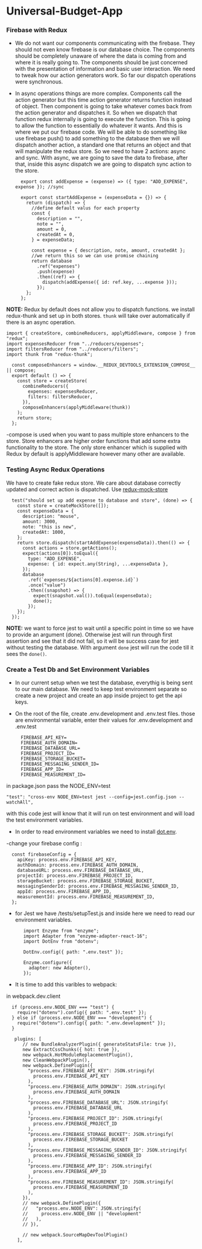 # Universal-Budget-App
### Firebase with Redux

- We do not want our components communicating with the firebase. They should not even know firebase is our database choice. The components should be completely unaware of where the data is coming from and where it is really going to. The components should be just concerned with the presentation of information and basic user interaction. We need to tweak how our action generators work. So far our dispatch operations were synchronous. 
- In async operations things are more complex. Components call the action generator but this time action generator returns function instead of object. Then component is going to take whatever comes back from the action generator and dispatches it. So when we dispatch that function redux internally is going to execute the function. This is going to allow the function to essentially do whatever it wants. And this is where we put our firebase code. We will be able to do something like use firebase push() to add something to the database then we will dispatch another action, a standard one that returns an object and that will manipulate the redux store. So we need to have 2 actions: async and sync. With async, we are going to save the data to firebase, after that, inside this async dispatch we are going to dispatch sync action to the store.

        export const addExpense = (expense) => ({ type: "ADD_EXPENSE", expense }); //sync
        
        export const startAddExpense = (expenseData = {}) => {
          return (dispatch) => {
            //define default valus for each property
            const {
              description = "",
              note = "",
              amount = 0,
              createdAt = 0,
            } = expenseData;

            const expense = { description, note, amount, createdAt };
            //we return this so we can use promise chaining
            return database
              .ref("expenses")
              .push(expense)
              .then((ref) => {
                dispatch(addExpense({ id: ref.key, ...expense }));
              });
          };
        };

**NOTE:**  Redux by default does not allow you to dispatch functions. we install redux-thunk and set up in both stores. `thunk` will take over automatically if there is an async operation. 

    import { createStore, combineReducers, applyMiddleware, compose } from "redux";
    import expensesReducer from "../reducers/expenses";
    import filtersReducer from "../reducers/filters";
    import thunk from "redux-thunk";

      const composeEnhancers = window.__REDUX_DEVTOOLS_EXTENSION_COMPOSE__ || compose;
      export default () => {
        const store = createStore(
          combineReducers({
            expenses: expensesReducer,
            filters: filtersReducer,
          }),
          composeEnhancers(applyMiddleware(thunk))
        );
        return store;
      };

-compose is used when you want to pass multiple store enhancers to the store. Store enhancers are higher order functions that add some extra functionality to the store. The only store enhancer which is supplied with Redux by default is applyMiddleware however many other are available.

### Testing Async Redux Operations
We have to create fake redux store. We care about database correctly updated and correct action is dispatched. Use [redux-mock-store](https://www.npmjs.com/package/redux-mock-store)

      test("should set up add expense to database and store", (done) => {
        const store = createMockStore([]);
        const expenseData = {
          description: "mouse",
          amount: 3000,
          note: "this is new",
          createdAt: 1000,
        };
        return store.dispatch(startAddExpense(expenseData)).then(() => {
          const actions = store.getActions();
          expect(actions[0]).toEqual({
            type: "ADD_EXPENSE",
            expense: { id: expect.any(String), ...expenseData },
          });
          database
            .ref(`expenses/${actions[0].expense.id}`)
            .once("value")
            .then((snapshot) => {
              expect(snapshot.val()).toEqual(expenseData);
              done();
            });
        });
      });
      
**NOTE:** we want to force jest to wait until a specific point in time so we have to provide an argument (done). Otherwise jest will run through first assertion and see that it did not fail, so it will be success case for jest without testing the database. With argument `done` jest will run the code till it sees the `done()`. 

### Create a Test Db and Set Environment Variables
- In our current setup when we test the database, everythig is being sent to our main database. We need to keep test environment separate so create a new project and create an app inside project to get the api keys. 
- On the root of the file, create .env.development and .env.test files. those are environmental variable, enter their values for .env.development and .env.test

        FIREBASE_API_KEY=
        FIREBASE_AUTH_DOMAIN=
        FIREBASE_DATABASE_URL=
        FIREBASE_PROJECT_ID=
        FIREBASE_STORAGE_BUCKET=
        FIREBASE_MESSAGING_SENDER_ID=
        FIREBASE_APP_ID=
        FIREBASE_MEASUREMENT_ID=
in package.json pass the NODE_ENV=test 

    "test": "cross-env NODE_ENV=test jest --config=jest.config.json --watchAll",
with this code jest will know that it will run on test environment and will load the test environment variables. 

- In order to read environment variables we need to install [dot.env](https://www.npmjs.com/package/dotenv).

-change your firebase config :

      const firebaseConfig = {
        apiKey: process.env.FIREBASE_API_KEY,
        authDomain: process.env.FIREBASE_AUTH_DOMAIN,
        databaseURL: process.env.FIREBASE_DATABASE_URL,
        projectId: process.env.FIREBASE_PROJECT_ID,
        storageBucket: process.env.FIREBASE_STORAGE_BUCKET,
        messagingSenderId: process.env.FIREBASE_MESSAGING_SENDER_ID,
        appId: process.env.FIREBASE_APP_ID,
        measurementId: process.env.FIREBASE_MEASUREMENT_ID,
      };
      
 - for Jest we have /tests/setupTest.js and inside here we need to read our environment variables.
 
          import Enzyme from "enzyme";
          import Adapter from "enzyme-adapter-react-16";
          import DotEnv from "dotenv";

          DotEnv.config({ path: ".env.test" });

          Enzyme.configure({
            adapter: new Adapter(),
          });

- It is time to add this varibles to webpack: 

in webpack.dev.client

      if (process.env.NODE_ENV === "test") {
        require("dotenv").config({ path: ".env.test" });
      } else if (process.env.NODE_ENV === "development") {
        require("dotenv").config({ path: ".env.development" });
      }

       plugins: [
          // new BundleAnalyzerPlugin({ generateStatsFile: true }),
          new ExtractCssChunks({ hot: true }),
          new webpack.HotModuleReplacementPlugin(),
          new CleanWebpackPlugin(),
          new webpack.DefinePlugin({
            "process.env.FIREBASE_API_KEY": JSON.stringify(
              process.env.FIREBASE_API_KEY
            ),
            "process.env.FIREBASE_AUTH_DOMAIN": JSON.stringify(
              process.env.FIREBASE_AUTH_DOMAIN
            ),
            "process.env.FIREBASE_DATABASE_URL": JSON.stringify(
              process.env.FIREBASE_DATABASE_URL
            ),
            "process.env.FIREBASE_PROJECT_ID": JSON.stringify(
              process.env.FIREBASE_PROJECT_ID
            ),
            "process.env.FIREBASE_STORAGE_BUCKET": JSON.stringify(
              process.env.FIREBASE_STORAGE_BUCKET
            ),
            "process.env.FIREBASE_MESSAGING_SENDER_ID": JSON.stringify(
              process.env.FIREBASE_MESSAGING_SENDER_ID
            ),
            "process.env.FIREBASE_APP_ID": JSON.stringify(
              process.env.FIREBASE_APP_ID
            ),
            "process.env.FIREBASE_MEASUREMENT_ID": JSON.stringify(
              process.env.FIREBASE_MEASUREMENT_ID
            ),
          }),
          // new webpack.DefinePlugin({
          //   "process.env.NODE_ENV": JSON.stringify(
          //     process.env.NODE_ENV || "development"
          //   ),
          // }),

          // new webpack.SourceMapDevToolPlugin()
        ],
